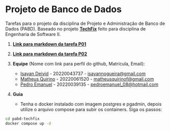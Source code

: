 # Projeto de Banco de Dados

Tarefas para o projeto da disciplina de Projeto e Administração de Banco de Dados (PABD). Baseado
no projeto **[TechFix](https://github.com/quirinof/techFix-backend)** feito para disciplina de Engenharia de Software II.

1. **[Link para markdown da tarefa P01](https://github.com/quirinof/pabd-techfix/blob/main/database/tarefas/projeto01.md)**
2. **[Link para markdown da tarefa P02](https://github.com/quirinof/pabd-techfix/blob/main/database/tarefas/projeto02.md)**

3. **Equipe** (Nome com link para perfil do github, Matrícula, Email):

   - [Isayan Deivid](https://github.com/kolitero) - 20220043737 - isayannogueira@gmail.com
   - [Matheus Quirino](https://github.com/quirinof) - 20220061520 - matheusquirinof@gmail.com
   - [Pedro Emanuel](https://github.com/Pedro-E-Rodrigues) - 20220039135 - pedroemanuel_08@hotmail.com

4. **Guia**

   - Tenha o docker instalado com imagem postgres e pgadmin, depois utilize o arquivo compose para subir os containers. Siga os passos:

```bash
cd pabd-techfix
docker compose up -d
```
